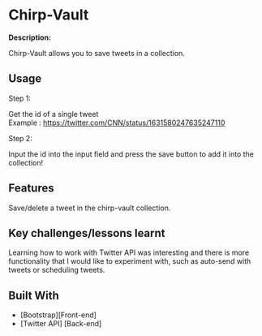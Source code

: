 # Chirp-Vault

<b>Description:</b>

Chirp-Vault allows you to save tweets in a collection.


## Usage
Step 1:

Get the id of a single tweet </br>
Example : https://twitter.com/CNN/status/1631580247635247110


Step 2:

Input the id into the input field and press the save button to add it into the collection!


## Features

Save/delete a tweet in the chirp-vault collection.

## Key challenges/lessons learnt

Learning how to work with Twitter API was interesting and there is more functionality that I would like to experiment with, such as auto-send with tweets or scheduling tweets.

## Built With
- [Bootstrap][Front-end]
- [Twitter API] [Back-end]
